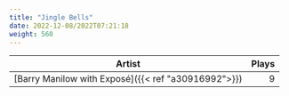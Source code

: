```yaml
---
title: "Jingle Bells"
date: 2022-12-08/2022T07:21:18
weight: 560
---
```




 Artist | Plays 
----- | -----:
[Barry Manilow with Exposé]({{< ref "a30916992">}}) | 9
